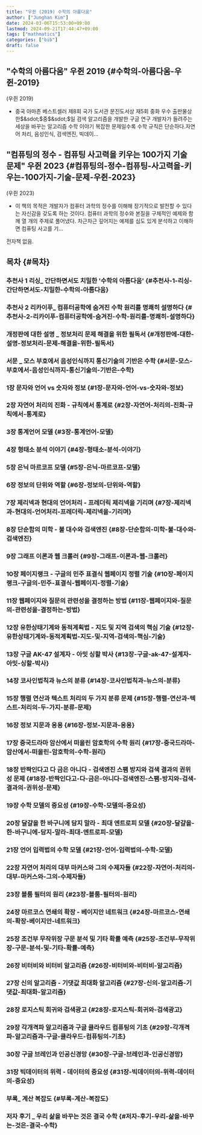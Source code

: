 ```yaml
---
title: "우쥔 (2019) 수학의 아름다움"
author: ["Junghan Kim"]
date: 2024-03-06T15:53:00+09:00
lastmod: 2024-09-21T17:44:47+09:00
tags: ["mathmatics"]
categories: ["bib"]
draft: false
---
```


## "수학의 아름다움" 우쥔 2019 {#수학의-아름다움-우쥔-2019}

(우쥔 2019)

-   중국 아마존 베스트셀러 제8회 국가 도서관 문진도서상 재5회 중화 우수 출판물상 한$&sdot;$중$&sdot;$일 검색 알고리즘을 개발한 구글 연구 개발자가 들려주는 세상을 바꾸는 알고리즘 수학 이야기 복잡한 문제일수록 수학 규칙은 단순하다.자연어 처리, 음성인식, 검색엔진, 빅데이...


## "컴퓨팅의 정수 - 컴퓨팅 사고력을 키우는 100가지 기술 문제" 우쥔 2023 {#컴퓨팅의-정수-컴퓨팅-사고력을-키우는-100가지-기술-문제-우쥔-2023}

(우쥔 2023)

-   이 책의 목적은 개발자가 컴퓨터 과학의 정수를 이해해 장기적으로 발전할 수 있다는 자신감을 갖도록 하는 것이다. 컴퓨터 과학의 정수와 본질을 구체적인 예제와 함께 열 개의 주제로 풀어냈다. 차근차근 깊어지는 예제를 심도 있게 분석하고 이해하면 컴퓨팅 사고를 기...

전자책 없음.


## 목차 {#목차}


### 추천사 1 리싱\_ 간단하면서도 치밀한 '수학의 아름다움' {#추천사-1-리싱-간단하면서도-치밀한-수학의-아름다움}


### 추천사 2 리카이푸\_ 컴퓨터공학에 숨겨진 수학 원리를 명쾌히 설명하다 {#추천사-2-리카이푸-컴퓨터공학에-숨겨진-수학-원리를-명쾌히-설명하다}


### 개정판에 대한 설명 _ 정보처리 문제 해결을 위한 필독서 {#개정판에-대한-설명-정보처리-문제-해결을-위한-필독서}


### 서문 _ 모스 부호에서 음성인식까지 통신기술의 기반은 수학 {#서문-모스-부호에서-음성인식까지-통신기술의-기반은-수학}


### 1장 문자와 언어 vs 숫자와 정보 {#1장-문자와-언어-vs-숫자와-정보}


### 2장 자연어 처리의 진화 - 규칙에서 통계로 {#2장-자연어-처리의-진화-규칙에서-통계로}


### 3장 통계언어 모델 {#3장-통계언어-모델}


### 4장 형태소 분석 이야기 {#4장-형태소-분석-이야기}


### 5장 은닉 마르코프 모델 {#5장-은닉-마르코프-모델}


### 6장 정보의 단위와 역할 {#6장-정보의-단위와-역할}


### 7장 제리넥과 현대의 언어처리 - 프레더릭 제리넥을 기리며 {#7장-제리넥과-현대의-언어처리-프레더릭-제리넥을-기리며}


### 8장 단순함의 미학 - 불 대수와 검색엔진 {#8장-단순함의-미학-불-대수와-검색엔진}


### 9장 그래프 이론과 웹 크롤러 {#9장-그래프-이론과-웹-크롤러}


### 10장 페이지랭크 - 구글의 민주 표결식 웹페이지 정렬 기술 {#10장-페이지랭크-구글의-민주-표결식-웹페이지-정렬-기술}


### 11장 웹페이지와 질문의 관련성을 결정하는 방법 {#11장-웹페이지와-질문의-관련성을-결정하는-방법}


### 12장 유한상태기계와 동적계획법 - 지도 및 지역 검색의 핵심 기술 {#12장-유한상태기계와-동적계획법-지도-및-지역-검색의-핵심-기술}


### 13장 구글 AK-47 설계자 - 아밋 싱할 박사 {#13장-구글-ak-47-설계자-아밋-싱할-박사}


### 14장 코사인법칙과 뉴스의 분류 {#14장-코사인법칙과-뉴스의-분류}


### 15장 행렬 연산과 텍스트 처리의 두 가지 분류 문제 {#15장-행렬-연산과-텍스트-처리의-두-가지-분류-문제}


### 16장 정보 지문과 응용 {#16장-정보-지문과-응용}


### 17장 중국드라마 암산에서 떠올린 암호학의 수학 원리 {#17장-중국드라마-암산에서-떠올린-암호학의-수학-원리}


### 18장 반짝인다고 다 금은 아니다 - 검색엔진 스팸 방지와 검색 결과의 권위성 문제 {#18장-반짝인다고-다-금은-아니다-검색엔진-스팸-방지와-검색-결과의-권위성-문제}


### 19장 수학 모델의 중요성 {#19장-수학-모델의-중요성}


### 20장 달걀을 한 바구니에 담지 말라 - 최대 엔트로피 모델 {#20장-달걀을-한-바구니에-담지-말라-최대-엔트로피-모델}


### 21장 언어 입력법의 수학 모델 {#21장-언어-입력법의-수학-모델}


### 22장 자연어 처리의 대부 마커스와 그의 수제자들 {#22장-자연어-처리의-대부-마커스와-그의-수제자들}


### 23장 블룸 필터의 원리 {#23장-블룸-필터의-원리}


### 24장 마르코스 연쇄의 확장 - 베이지안 네트워크 {#24장-마르코스-연쇄의-확장-베이지안-네트워크}


### 25장 조건부 무작위장 구문 분석 및 기타 확률 예측 {#25장-조건부-무작위장-구문-분석-및-기타-확률-예측}


### 26장 비터비와 비터비 알고리즘 {#26장-비터비와-비터비-알고리즘}


### 27장 신의 알고리즘 - 기댓값 최대화 알고리즘 {#27장-신의-알고리즘-기댓값-최대화-알고리즘}


### 28장 로지스틱 회귀와 검색광고 {#28장-로지스틱-회귀와-검색광고}


### 29장 각개격파 알고리즘과 구글 클라우드 컴퓨팅의 기초 {#29장-각개격파-알고리즘과-구글-클라우드-컴퓨팅의-기초}


### 30장 구글 브레인과 인공신경망 {#30장-구글-브레인과-인공신경망}


### 31장 빅데이터의 위력 - 데이터의 중요성 {#31장-빅데이터의-위력-데이터의-중요성}


### 부록\_ 계산 복잡도 {#부록-계산-복잡도}


### 저자 후기 _ 우리 삶을 바꾸는 것은 결국 수학 {#저자-후기-우리-삶을-바꾸는-것은-결국-수학}
